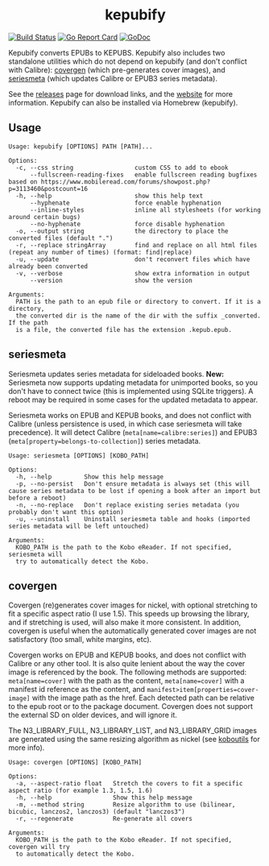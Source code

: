 <h1 align="center">kepubify</h1>

<a href="https://travis-ci.org/geek1011/kepubify"><img alt="Build Status" src="https://travis-ci.org/geek1011/kepubify.svg?branch=master" /></a>
<a href="https://goreportcard.com/report/github.com/geek1011/kepubify"><img alt="Go Report Card" src="https://goreportcard.com/badge/github.com/geek1011/kepubify" /></a>
<a href="https://godoc.org/github.com/geek1011/kepubify/kepub"><img alt="GoDoc" src="https://img.shields.io/badge/godoc-reference-blue.svg" /></a>

Kepubify converts EPUBs to KEPUBS. Kepubify also includes two standalone utilities
which do not depend on kepubify (and don't conflict with Calibre): [covergen](./covergen)
(which pre-generates cover images), and [seriesmeta](./seriesmeta) (which updates
Calibre or EPUB3 series metadata).

See the [releases](https://github.com/geek1011/kepubify/releases/latest) page for
download links, and the [website](https://pgaskin.net/kepubify) for more information.
Kepubify can also be installed via Homebrew (kepubify).

## Usage
```
Usage: kepubify [OPTIONS] PATH [PATH]...

Options:
  -c, --css string                 custom CSS to add to ebook
      --fullscreen-reading-fixes   enable fullscreen reading bugfixes based on https://www.mobileread.com/forums/showpost.php?p=3113460&postcount=16
  -h, --help                       show this help text
      --hyphenate                  force enable hyphenation
      --inline-styles              inline all stylesheets (for working around certain bugs)
      --no-hyphenate               force disable hyphenation
  -o, --output string              the directory to place the converted files (default ".")
  -r, --replace stringArray        find and replace on all html files (repeat any number of times) (format: find|replace)
  -u, --update                     don't reconvert files which have already been converted
  -v, --verbose                    show extra information in output
      --version                    show the version

Arguments:
  PATH is the path to an epub file or directory to convert. If it is a directory,
  the converted dir is the name of the dir with the suffix _converted. If the path
  is a file, the converted file has the extension .kepub.epub.
```

## seriesmeta
Seriesmeta updates series metadata for sideloaded books. **New:** Seriesmeta now
supports updating metadata for unimported books, so you don't have to connect
twice (this is implemented using SQLite triggers). A reboot may be required in
some cases for the updated metadata to appear.

Seriesmeta works on EPUB and KEPUB books, and does not conflict with Calibre
(unless persistence is used, in which case seriesmeta will take precedence). It
will detect Calibre (`meta[name=calibre:series]`) and EPUB3
(`meta[property=belongs-to-collection]`) series metadata.

```
Usage: seriesmeta [OPTIONS] [KOBO_PATH]

Options:
  -h, --help         Show this help message
  -p, --no-persist   Don't ensure metadata is always set (this will cause series metadata to be lost if opening a book after an import but before a reboot)
  -n, --no-replace   Don't replace existing series metadata (you probably don't want this option)
  -u, --uninstall    Uninstall seriesmeta table and hooks (imported series metadata will be left untouched)

Arguments:
  KOBO_PATH is the path to the Kobo eReader. If not specified, seriesmeta will
  try to automatically detect the Kobo.
```

## covergen
Covergen (re)generates cover images for nickel, with optional stretching to fit
a specific aspect ratio (I use 1.5). This speeds up browsing the library, and if
stretching is used, will also make it more consistent. In addition, covergen is
useful when the automatically generated cover images are not satisfactory (too
small, white margins, etc).

Covergen works on EPUB and KEPUB books, and does not conflict with Calibre or any
other tool. It is also quite lenient about the way the cover image is referenced
by the book. The following methods are supported: `meta[name=cover]` with the path
as the content, `meta[name=cover]` with a manifest id reference as the content, and
`manifest>item[properties=cover-image]` with the image path as the href. Each
detected path can be relative to the epub root or to the package document.
Covergen does not support the external SD on older devices, and will ignore it.

The N3_LIBRARY_FULL, N3_LIBRARY_LIST, and N3_LIBRARY_GRID images are generated
using the same resizing algorithm as nickel (see [koboutils](https://github.com/geek1011/koboutils/blob/master/kobo/device.go) for more info).

```
Usage: covergen [OPTIONS] [KOBO_PATH]

Options:
  -a, --aspect-ratio float   Stretch the covers to fit a specific aspect ratio (for example 1.3, 1.5, 1.6)
  -h, --help                 Show this help message
  -m, --method string        Resize algorithm to use (bilinear, bicubic, lanczos2, lanczos3) (default "lanczos3")
  -r, --regenerate           Re-generate all covers

Arguments:
  KOBO_PATH is the path to the Kobo eReader. If not specified, covergen will try
  to automatically detect the Kobo.
```

